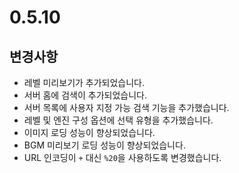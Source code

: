 # 0.5.10

## 변경사항

- 레벨 미리보기가 추가되었습니다.
- 서버 홈에 검색이 추가되었습니다.
- 서버 목록에 사용자 지정 가능 검색 기능을 추가했습니다.
- 레벨 및 엔진 구성 옵션에 선택 유형을 추가했습니다.
- 이미지 로딩 성능이 향상되었습니다.
- BGM 미리보기 로딩 성능이 향상되었습니다.
- URL 인코딩이 `+` 대신 `%20`을 사용하도록 변경했습니다.
